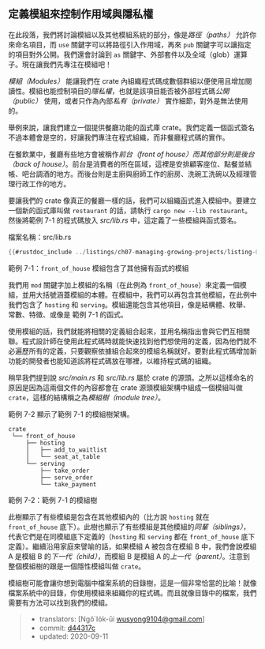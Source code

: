 ## 定義模組來控制作用域與隱私權

在此段落，我們將討論模組以及其他模組系統的部分，像是*路徑（paths）* 允許你來命名項目，而 `use` 關鍵字可以將路徑引入作用域，再來 `pub` 關鍵字可以讓指定的項目對外公開。我們還會討論到 `as` 關鍵字、外部套件以及全域（glob）運算子。現在讓我們先專注在模組吧！

*模組（Modules）* 能讓我們在 crate 內組織程式碼成數個群組以便使用且增加閱讀性。模組也能控制項目的*隱私權*，也就是該項目能否被外部程式碼*公開（public）* 使用，或者只作為內部*私有（private）* 實作細節，對外是無法使用的。

舉例來說，讓我們建立一個提供餐廳功能的函式庫 crate。我們定義一個函式簽名不過本體會是空的，好讓我們專注在程式組織，而非餐廳程式碼的實作。

在餐飲業中，餐廳有些地方會被稱作*前台（front of house）*而其他部分則是*後台（back of house）*。前台是消費者的所在區域，這裡是安排顧客座位、點餐並結帳、吧台調酒的地方。而後台則是主廚與廚師工作的廚房、洗碗工洗碗以及經理管理行政工作的地方。

要讓我們的 crate 像真正的餐廳一樣的話，我們可以組織函式進入模組中。要建立一個新的函式庫叫做 `restaurant` 的話，請執行 `cargo new --lib restaurant`。然後將範例 7-1 的程式碼放入 *src/lib.rs* 中，這定義了一些模組與函式簽名。

<span class="filename">檔案名稱：src/lib.rs</span>

```rust
{{#rustdoc_include ../listings/ch07-managing-growing-projects/listing-07-01/src/lib.rs:here}}
```

<span class="caption">範例 7-1：`front_of_house` 模組包含了其他擁有函式的模組</span>

我們用 `mod` 關鍵字加上模組的名稱（在此例為 `front_of_house`）來定義一個模組，並用大括號涵蓋模組的本體。在模組中，我們可以再包含其他模組，在此例中我們包含了 `hosting` 和 `serving`。模組還能包含其他項目，像是結構體、枚舉、常數、特徵、或像是 範例 7-1 的函式。

使用模組的話，我們就能將相關的定義組合起來，並用名稱指出會與它們互相關聯。程式設計師在使用此程式碼時就能快速找到他們想使用的定義，因為他們就不必遍歷所有的定義，只要觀察依據組合起來的模組名稱就好。要對此程式碼增加新功能的開發者也能知道該將程式碼放在哪裡，以維持程式碼的組織。

稍早我們提到說 *src/main.rs* 和 *src/lib.rs* 屬於 crate 的源頭。之所以這樣命名的原因是因為這兩個文件的內容都會在 crate 源頭模組架構中組成一個模組叫做 `crate`，這樣的結構稱之為*模組樹（module tree）*。

範例 7-2 顯示了範例 7-1 的模組樹架構。

```text
crate
 └── front_of_house
     ├── hosting
     │   ├── add_to_waitlist
     │   └── seat_at_table
     └── serving
         ├── take_order
         ├── serve_order
         └── take_payment
```

<span class="caption">範例 7-2：範例 7-1 的模組樹</span>

此樹顯示了有些模組是包含在其他模組內的（比方說 `hosting` 就在 `front_of_house` 底下）。此樹也顯示了有些模組是其他模組的*同輩（siblings）*，代表它們是在同模組底下定義的（`hosting` 和 `serving` 都在 `front_of_house` 底下定義）。繼續沿用家庭來譬喻的話，如果模組 A 被包含在模組 B 中，我們會說模組 A 是模組 B 的*下一代（child）*，而模組 B 是模組 A 的*上一代（parent）*。注意到整個模組樹的跟是一個隱性模組叫做 `crate`。

模組樹可能會讓你想到電腦中檔案系統的目錄樹，這是一個非常恰當的比喻！就像檔案系統中的目錄，你使用模組來組織你的程式碼。而且就像目錄中的檔案，我們需要有方法可以找到我們的模組。

> - translators: [Ngô͘ Io̍k-ūi <wusyong9104@gmail.com>]
> - commit: [d44317c](https://github.com/rust-lang/book/blob/d44317c3122b44fb713aba66cc295dee3453b24b/src/ch07-01-packages-and-crates.md)
> - updated: 2020-09-11
